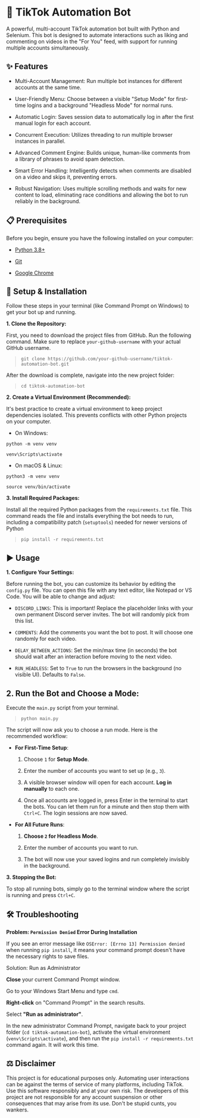 # 🤖 TikTok Automation Bot
A powerful, multi-account TikTok automation bot built with Python and Selenium. This bot is designed to automate interactions such as liking and commenting on videos in the "For You" feed, with support for running multiple accounts simultaneously.
## ✨ Features
* Multi-Account Management: Run multiple bot instances for different accounts at the same time.

* User-Friendly Menu: Choose between a visible "Setup Mode" for first-time logins and a background "Headless Mode" for normal runs.

* Automatic Login: Saves session data to automatically log in after the first manual login for each account.

* Concurrent Execution: Utilizes threading to run multiple browser instances in parallel.

* Advanced Comment Engine: Builds unique, human-like comments from a library of phrases to avoid spam detection.

* Smart Error Handling: Intelligently detects when comments are disabled on a video and skips it, preventing errors.

* Robust Navigation: Uses multiple scrolling methods and waits for new content to load, eliminating race conditions and allowing the bot to run reliably in the background.

## 📋 Prerequisites
Before you begin, ensure you have the following installed on your computer:

* [Python 3.8+](https://www.python.org/downloads/)

* [Git](https://git-scm.com/downloads)

* [Google Chrome](https://www.google.com/chrome/)

## 🚀 Setup & Installation
Follow these steps in your terminal (like Command Prompt on Windows) to get your bot up and running.

**1. Clone the Repository:**
   
First, you need to download the project files from GitHub. Run the following command. Make sure to replace `your-github-username` with your actual GitHub username.

> `git clone https://github.com/your-github-username/tiktok-automation-bot.git`

After the download is complete, navigate into the new project folder:

> `cd tiktok-automation-bot`

**2. Create a Virtual Environment (Recommended):**

It's best practice to create a virtual environment to keep project dependencies isolated. This prevents conflicts with other Python projects on your computer.

* On Windows:

`python -m venv venv`

`venv\Scripts\activate`

* On macOS & Linux:

`python3 -m venv venv`

`source venv/bin/activate`

**3. Install Required Packages:**

Install all the required Python packages from the `requirements.txt` file. This command reads the file and installs everything the bot needs to run, including a compatibility patch (`setuptools`) needed for newer versions of Python

> `pip install -r requirements.txt`

## ▶️ Usage
**1. Configure Your Settings:**

Before running the bot, you can customize its behavior by editing the `config.py` file. You can open this file with any text editor, like Notepad or VS Code. You will be able to change and adjust:

* `DISCORD_LINKS`: This is important! Replace the placeholder links with your own permanent Discord server invites. The bot will randomly pick from this list.

* `COMMENTS`: Add the comments you want the bot to post. It will choose one randomly for each video.

* `DELAY_BETWEEN_ACTIONS`: Set the min/max time (in seconds) the bot should wait after an interaction before moving to the next video.

* `RUN_HEADLESS`: Set to `True` to run the browsers in the background (no visible UI). Defaults to `False`.

## 2. Run the Bot and Choose a Mode:

Execute the `main.py` script from your terminal.

>`python main.py`

The script will now ask you to choose a run mode. Here is the recommended workflow:

* **For First-Time Setup**:

  1. Choose `1` for **Setup Mode**.

  2. Enter the number of accounts you want to set up (e.g., `3`).

  3. A visible browser window will open for each account. **Log in manually** to each one.

  4. Once all accounts are logged in, press Enter in the terminal to start the bots. You can let them run for a minute and then stop them with `Ctrl+C`. The login sessions are now saved.

* **For All Future Runs**:

  1. **Choose `2` for Headless Mode**.

  2. Enter the number of accounts you want to run.

  3. The bot will now use your saved logins and run completely invisibly in the background.

**3. Stopping the Bot:**

To stop all running bots, simply go to the terminal window where the script is running and press `Ctrl+C`.

## 🛠️ Troubleshooting
**Problem: `Permission Denied` Error During Installation**

If you see an error message like `OSError: [Errno 13] Permission denied` when running `pip install`, it means your command prompt doesn't have the necessary rights to save files.

Solution: Run as Administrator

**Close** your current Command Prompt window.

Go to your Windows Start Menu and type `cmd`.

**Right-click** on "Command Prompt" in the search results.

Select **"Run as administrator"**.

In the new administrator Command Prompt, navigate back to your project folder (`cd tiktok-automation-bot`), activate the virtual environment (`venv\Scripts\activate`), and then run the `pip install -r requirements.txt` command again. It will work this time.

## ⚖️ Disclaimer
This project is for educational purposes only. Automating user interactions can be against the terms of service of many platforms, including TikTok. Use this software responsibly and at your own risk. The developers of this project are not responsible for any account suspension or other consequences that may arise from its use. Don't be stupid cunts, you wankers. 
